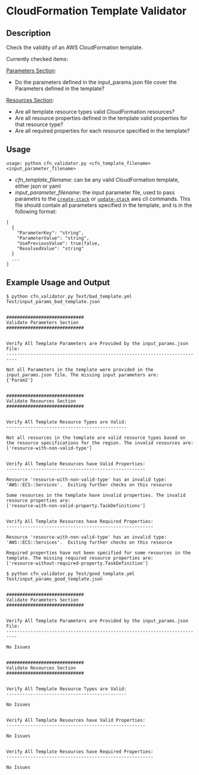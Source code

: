 # CloudFormation Template Validator

## Description

Check the validity of an AWS CloudFormation template.

Currently checked items:

<ins>Parameters Section</ins>:

- Do the parameters defined in the input_params.json file cover the Parameters defined in the template?


<ins>Resources Section</ins>:


- Are all template resource types valid CloudFormation resources?
- Are all resource properties defined in the template valid properties for that resource type?
- Are all required properties for each resource specified in the template?

## Usage

```
usage: python cfn_validator.py <cfn_template_filename> <input_parameter_filename>
```

- _cfn_template_filename_: can be any valid CloudFormation template, either json or yaml
- _input_parameter_filename_: the input parameter file, used to pass parametrs to the [`create-stack`](https://docs.aws.amazon.com/cli/latest/reference/cloudformation/create-stack.html) or [`update-stack`](https://docs.aws.amazon.com/cli/latest/reference/cloudformation/update-stack.html) aws cli commands. This file should contain all parameters specified in the template, and is in the following format:

``` 
[
  {
    "ParameterKey": "string",
    "ParameterValue": "string",
    "UsePreviousValue": true|false,
    "ResolvedValue": "string"
  }
  ...
]
```

## Example Usage and Output

```
$ python cfn_validator.py Test/bad_template.yml Test/input_params_bad_template.json


#############################
Validate Parameters Section
#############################


Verify All Template Parameters are Provided by the input_params.json File:
--------------------------------------------------------------------------

Not all Parameters in the template were provided in the input_params.json file. The missing input parameters are:
{'Param2'}


#############################
Validate Resources Section
#############################


Verify All Template Resource Types are Valid:
---------------------------------------------

Not all resources in the template are valid resource types based on the resource specifications for the region. The invalid resources are:
['resource-with-non-valid-type']


Verify All Template Resources have Valid Properties:
----------------------------------------------------

Resource 'resource-with-non-valid-type' has an invalid type: 'AWS::ECS::Services'.  Exiting further checks on this resource

Some resources in the template have invalid properties. The invalid resource properties are:
['resource-with-non-valid-property.TaskDefinitions']


Verify All Template Resources have Required Properties:
-------------------------------------------------------

Resource 'resource-with-non-valid-type' has an invalid type: 'AWS::ECS::Services'.  Exiting further checks on this resource

Required properties have not been specified for some resources in the template. The missing required resource properties are:
['resource-without-required-property.TaskDefinition']

```

```
$ python cfn_validator.py Test/good_template.yml Test/input_params_good_template.json


#############################
Validate Parameters Section
#############################


Verify All Template Parameters are Provided by the input_params.json File:
--------------------------------------------------------------------------

No Issues


#############################
Validate Resources Section
#############################


Verify All Template Resource Types are Valid:
---------------------------------------------

No Issues


Verify All Template Resources have Valid Properties:
----------------------------------------------------

No Issues


Verify All Template Resources have Required Properties:
-------------------------------------------------------

No Issues

```